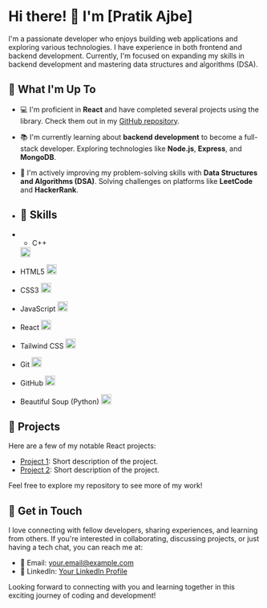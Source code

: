 # Hi there! 👋 I'm [Pratik Ajbe]

I'm a passionate developer who enjoys building web applications and exploring various technologies. I have experience in both frontend and backend development. Currently, I'm focused on expanding my skills in backend development and mastering data structures and algorithms (DSA).

## 🌱 What I'm Up To

- 💻 I'm proficient in **React** and have completed several projects using the library. Check them out in my [GitHub repository](https://github.com/yourusername).
- 📚 I'm currently learning about **backend development** to become a full-stack developer. Exploring technologies like **Node.js**, **Express**, and **MongoDB**.
- 🧠 I'm actively improving my problem-solving skills with **Data Structures and Algorithms (DSA)**. Solving challenges on platforms like **LeetCode** and **HackerRank**.

- ## 🚀 Skills
- - C++
  <img src="https://cdn.jsdelivr.net/gh/devicons/devicon/icons/cplusplus/cplusplus-original.svg" alt="cplusplus" width="20" height="20" />

- HTML5
  <img src="https://cdn.jsdelivr.net/gh/devicons/devicon/icons/html5/html5-original.svg" alt="html5" width="20" height="20" />

- CSS3
  <img src="https://cdn.jsdelivr.net/gh/devicons/devicon/icons/css3/css3-original.svg" alt="css3" width="20" height="20" />

- JavaScript
  <img src="https://cdn.jsdelivr.net/gh/devicons/devicon/icons/javascript/javascript-original.svg" alt="javascript" width="20" height="20" />

- React
  <img src="https://cdn.jsdelivr.net/gh/devicons/devicon/icons/react/react-original.svg" alt="react" width="20" height="20" />

- Tailwind CSS
  <img src="https://cdn.jsdelivr.net/gh/devicons/devicon/icons/tailwindcss/tailwindcss-original.svg" alt="tailwindcss" width="20" height="20" />

- Git
  <img src="https://cdn.jsdelivr.net/gh/devicons/devicon/icons/git/git-original.svg" alt="git" width="20" height="20" />

- GitHub
  <img src="https://cdn.jsdelivr.net/gh/devicons/devicon/icons/github/github-original.svg" alt="github" width="20" height="20" />

- Beautiful Soup (Python)
  <img src="https://cdn.jsdelivr.net/gh/devicons/devicon/icons/python/python-original.svg" alt="python" width="20" height="20" />


## 🚀 Projects

Here are a few of my notable React projects:

- [Project 1](Link): Short description of the project.
- [Project 2](Link): Short description of the project.

Feel free to explore my repository to see more of my work!

## 💬 Get in Touch

I love connecting with fellow developers, sharing experiences, and learning from others. If you're interested in collaborating, discussing projects, or just having a tech chat, you can reach me at:
- 📧 Email: [your.email@example.com](mailto:your.email@example.com)
- 📱 LinkedIn: [Your LinkedIn Profile](https://www.linkedin.com/in/yourusername)

Looking forward to connecting with you and learning together in this exciting journey of coding and development!


